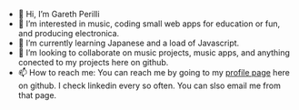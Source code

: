 - 👋 Hi, I’m Gareth Perilli
- 👀 I’m interested in music, coding small web apps for education or fun, and producing electronica.
- 🌱 I’m currently learning Japanese and a load of Javascript.
- 💞️ I’m looking to collaborate on music projects, music apps, and anything conected to my projects here on github.
- 📫 How to reach me: You can reach me by going to my [profile page](https://gperilli.github.io/port/) here on github. I check linkedin every so often. You can slso email me from that page.

<!---
gperilli/gperilli is a ✨ special ✨ repository because its `README.md` (this file) appears on your GitHub profile.
You can click the Preview link to take a look at your changes.
--->
